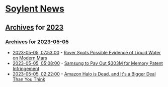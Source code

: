 # [Soylent News](../../../README.md)

## [Archives](../../index.md) for [2023](../index.md)

### [Archives](../../index.md) for [2023-05-05](index.md)

* [2023-05-05, 07:53:00](https://soylentnews.org/article.pl?sid=23/05/04/1155232&from=rss) - [Rover Spots Possible Evidence of Liquid Water on Modern Mars](https://soylentnews.org/article.pl?sid=23/05/04/1155232&from=rss)
* [2023-05-05, 05:08:00](https://soylentnews.org/article.pl?sid=23/05/04/1135220&from=rss) - [Samsung to Pay Out $303M for Memory Patent Infringement](https://soylentnews.org/article.pl?sid=23/05/04/1135220&from=rss)
* [2023-05-05, 02:22:00](https://soylentnews.org/article.pl?sid=23/05/04/1121244&from=rss) - [Amazon Halo is Dead, and It's a Bigger Deal Than You Think](https://soylentnews.org/article.pl?sid=23/05/04/1121244&from=rss)
